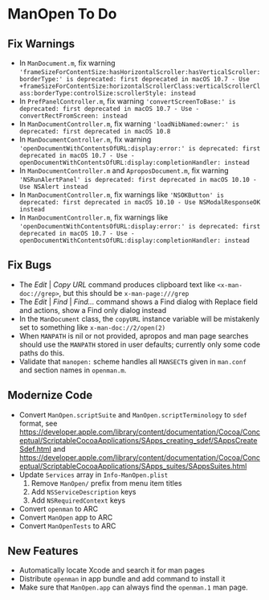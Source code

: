 # ManOpen To Do

## Fix Warnings

- In `ManDocument.m`, fix warning
    `'frameSizeForContentSize:hasHorizontalScroller:hasVerticalScroller:borderType:' is deprecated: first deprecated in macOS 10.7 - Use +frameSizeForContentSize:horizontalScrollerClass:verticalScrollerClass:borderType:controlSize:scrollerStyle: instead`
- In `PrefPanelController.m`, fix warning
    `'convertScreenToBase:' is deprecated: first deprecated in macOS 10.7 - Use -convertRectFromScreen: instead`
- In `ManDocumentController.m`, fix warning
    `'loadNibNamed:owner:' is deprecated: first deprecated in macOS 10.8`
- In `ManDocumentController.m`, fix warning
    `'openDocumentWithContentsOfURL:display:error:' is deprecated: first deprecated in macOS 10.7 - Use -openDocumentWithContentsOfURL:display:completionHandler: instead`
- In `ManDocumentController.m` and `AproposDocument.m`, fix warning
    `'NSRunAlertPanel' is deprecated: first deprecated in macOS 10.10 - Use NSAlert instead`
- In `ManDocumentController.m`, fix warnings like
    `'NSOKButton' is deprecated: first deprecated in macOS 10.10 - Use NSModalResponseOK instead`
- In `ManDocumentController.m`, fix warnings like
    `'openDocumentWithContentsOfURL:display:error:' is deprecated: first deprecated in macOS 10.7 - Use -openDocumentWithContentsOfURL:display:completionHandler: instead`

## Fix Bugs

- The _Edit_ | _Copy URL_ command produces clipboard text like `<x-man-doc://grep>`,
    but this should be `x-man-page:///grep`
- The _Edit_ | _Find_ | _Find..._ command shows a Find dialog with Replace field and actions,
    show a Find only dialog instead
- In the `ManDocument` class, the `copyURL` instance variable will be mistakenly set to
    something like `x-man-doc://2/open(2)`
- When `MANPATH` is nil or not provided, apropos and man page searches should use the
    `MANPATH` stored in user defaults; currently only some code paths do this.
- Validate that  `manopen:` scheme handles all  `MANSECT`s given in `man.conf` and section
    names in `openman.m`.

## Modernize Code

- Convert `ManOpen.scriptSuite` and `ManOpen.scriptTerminology` to `sdef` format,
    see https://developer.apple.com/library/content/documentation/Cocoa/Conceptual/ScriptableCocoaApplications/SApps_creating_sdef/SAppsCreateSdef.html
    and https://developer.apple.com/library/content/documentation/Cocoa/Conceptual/ScriptableCocoaApplications/SApps_suites/SAppsSuites.html
- Update `Services` array in `Info-ManOpen.plist`
    1. Remove `ManOpen/` prefix from menu item titles
    1. Add `NSServiceDescription` keys
    1. Add `NSRequiredContext` keys
- Convert `openman` to ARC
- Convert `ManOpen` app to ARC
- Convert `ManOpenTests` to ARC

## New Features

- Automatically locate Xcode and search it for man pages
- Distribute `openman` in app bundle and add command to install it
- Make sure that `ManOpen.app` can always find the `openman.1` man page.
